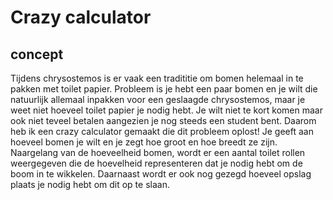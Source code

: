 # Crazy calculator 

## concept

Tijdens chrysostemos is er vaak een tradititie om bomen helemaal in te pakken met toilet papier. Probleem is je hebt een paar bomen en je wilt die natuurlijk allemaal inpakken voor een geslaagde chrysostemos, maar je weet niet hoeveel toilet papier je nodig hebt. Je wilt niet te kort komen maar ook niet teveel betalen aangezien je nog steeds een student bent. Daarom heb ik een crazy calculator gemaakt die dit probleem oplost! Je geeft aan hoeveel bomen je wilt en je zegt hoe groot en hoe breedt ze zijn. Naargelang van de hoeveelheid bomen, wordt er een aantal toilet rollen weergegeven die de hoevelheid representeren dat je nodig hebt om de boom in te wikkelen. Daarnaast wordt er ook nog gezegd hoeveel opslag plaats je nodig hebt om dit op te slaan. 